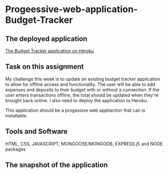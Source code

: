 # Progeessive-web-application-Budget-Tracker

## The deployed application
[The Budget Tracker application on Heroku](https://aqueous-cove-81545.herokuapp.com)


## Task on this assignment
My challenge this week is to update an existing budget tracker application to allow for offline access and functionality. The user will be able to add expenses and deposits to their budget with or without a connection. If the user enters transactions offline, the total should be updated when they're brought back online. I also need to deploy the application to Heroku.

This application should be a progessive web appliaction that can is installable.

## Tools and Software
HTML, CSS, JAVASCRIPT, MONGOOSE/MONGODB, EXPRESS.jS and NODE packages

## The snapshot of the application


